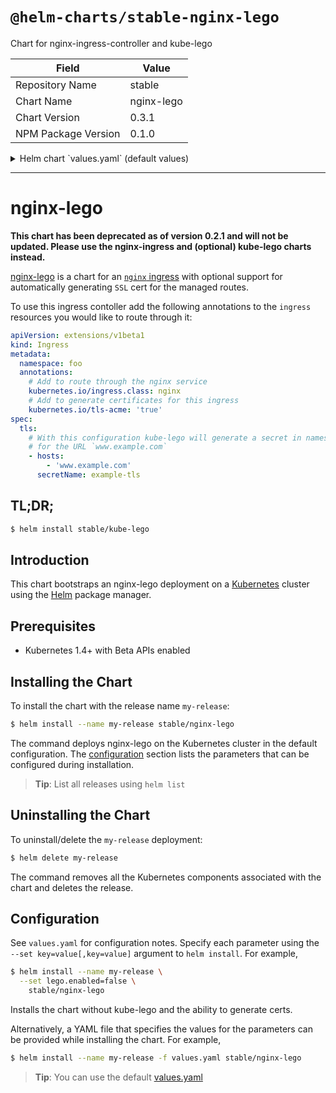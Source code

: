 # `@helm-charts/stable-nginx-lego`

Chart for nginx-ingress-controller and kube-lego

| Field               | Value      |
| ------------------- | ---------- |
| Repository Name     | stable     |
| Chart Name          | nginx-lego |
| Chart Version       | 0.3.1      |
| NPM Package Version | 0.1.0      |

<details>

<summary>Helm chart `values.yaml` (default values)</summary>

```yaml
## nginx-lego spins up a scalable ingress provider that can also provision SSL certs
## See https://github.com/jetstack/kube-lego/tree/master/examples/nginx for more information on implementation

## Nginx configuration
## ref: https://github.com/kubernetes/contrib/tree/master/ingress/controllers/nginx#automated-certificate-management-with-kube-lego
##
nginx:
  replicaCount: 1
  image:
    repository: k8s.gcr.io/nginx-ingress-controller
    tag: '0.8.3'
    pullPolicy: IfNotPresent
  service:
    type: LoadBalancer
  monitoring: false
  resources:
    limits:
      cpu: 1
      memory: 2Gi
    requests:
      cpu: 1
      memory: 128Mi
  configmap:
    proxy_connect_timeout: '30'
    proxy_read_timeout: '600'
    proxy_send_imeout: '600'
    hsts_include_subdomains: 'false'
    body_size: '64m'
    server_name_hash_bucket_size: '256'
    # TODO: figure out how to expose `{nginx_addr}:8080/nginx_status`, on existing service or create new one?
    enable_vts_status: 'false'

## Default Backend configuration
## To run a different 404 page for the managed domains please see the documentation below
## ref: https://github.com/kubernetes/contrib/tree/master/404-server
##
default:
  replicaCount: 1
  image:
    repository: k8s.gcr.io/defaultbackend
    tag: '1.0'
    pullPolicy: IfNotPresent
  resources:
    limits:
      cpu: 1
      memory: 2Gi
    requests:
      cpu: 1
      memory: 128Mi

## kube-lego configuration
## ref: https://github.com/jetstack/kube-lego
##
lego:
  enabled: false
  replicaCount: 1
  image:
    repository: jetstack/kube-lego
    tag: '0.1.3'
    pullPolicy: IfNotPresent
  configmap:
    email: 'my@email.tld'
    # Production Let's Encrypt server
    # url: "https://acme-v01.api.letsencrypt.org/directory"
    # Test Let's Encrypt server
    url: 'https://acme-staging.api.letsencrypt.org/directory '
  resources:
    limits:
      cpu: 1
      memory: 2Gi
    requests:
      cpu: 1
      memory: 128Mi
```

</details>

---

# nginx-lego

**This chart has been deprecated as of version 0.2.1 and will not be updated. Please use the nginx-ingress and (optional) kube-lego charts instead.**

[nginx-lego](https://github.com/jetstack/kube-lego/tree/master/examples/nginx) is a chart for an [`nginx` ingress](https://github.com/kubernetes/contrib/tree/master/ingress/controllers/nginx) with optional support for automatically generating `SSL` cert for the managed routes.

To use this ingress contoller add the following annotations to the `ingress` resources you would like to route through it:

```yaml
apiVersion: extensions/v1beta1
kind: Ingress
metadata:
  namespace: foo
  annotations:
    # Add to route through the nginx service
    kubernetes.io/ingress.class: nginx
    # Add to generate certificates for this ingress
    kubernetes.io/tls-acme: 'true'
spec:
  tls:
    # With this configuration kube-lego will generate a secret in namespace foo called `example-tls`
    # for the URL `www.example.com`
    - hosts:
        - 'www.example.com'
      secretName: example-tls
```

## TL;DR;

```bash
$ helm install stable/kube-lego
```

## Introduction

This chart bootstraps an nginx-lego deployment on a [Kubernetes](http://kubernetes.io) cluster using the [Helm](https://helm.sh) package manager.

## Prerequisites

- Kubernetes 1.4+ with Beta APIs enabled

## Installing the Chart

To install the chart with the release name `my-release`:

```bash
$ helm install --name my-release stable/nginx-lego
```

The command deploys nginx-lego on the Kubernetes cluster in the default configuration. The [configuration](#configuration) section lists the parameters that can be configured during installation.

> **Tip**: List all releases using `helm list`

## Uninstalling the Chart

To uninstall/delete the `my-release` deployment:

```bash
$ helm delete my-release
```

The command removes all the Kubernetes components associated with the chart and deletes the release.

## Configuration

See `values.yaml` for configuration notes. Specify each parameter using the `--set key=value[,key=value]` argument to `helm install`. For example,

```bash
$ helm install --name my-release \
  --set lego.enabled=false \
    stable/nginx-lego
```

Installs the chart without kube-lego and the ability to generate certs.

Alternatively, a YAML file that specifies the values for the parameters can be provided while installing the chart. For example,

```bash
$ helm install --name my-release -f values.yaml stable/nginx-lego
```

> **Tip**: You can use the default [values.yaml](values.yaml)
